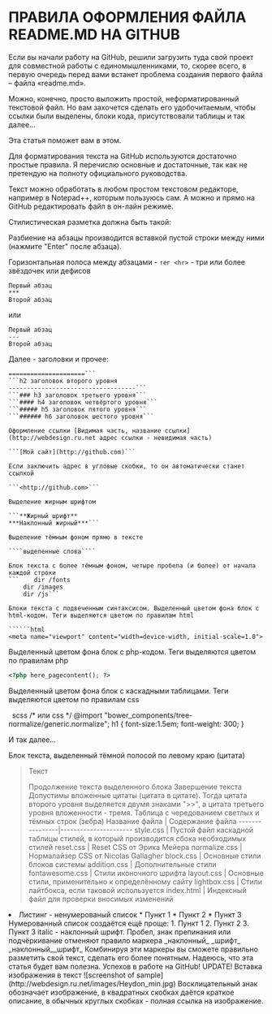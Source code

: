 ПРАВИЛА ОФОРМЛЕНИЯ ФАЙЛА README.MD НА GITHUB
=====================
Если вы начали работу на GitHub, решили загрузить туда свой проект для совместной работы с единомышленниками, то, скорее всего, в первую очередь перед вами встанет проблема создания первого файла – файла «readme.md».

Можно, конечно, просто выложить простой, неформатированный текстовой файл. Но вам захочется сделать его удобочитаемым, чтобы ссылки были выделены, блоки кода, присутствовали таблицы и так далее…

Эта статья поможет вам в этом.

Для форматирования текста на GitHub используются достаточно простые правила. Я перечислю основные и достаточные, так как не претендую на полноту официального руководства.

Текст можно обработать в любом простом текстовом редакторе, например в Notepad++, которым пользуюсь сам. А можно и прямо на GitHub редактировать файл в он-лайн режиме.

Стилистическая разметка должна быть такой:

Разбиение на абзацы производится вставкой пустой строки между ними (нажмите "Enter" после абзаца).

Горизонтальная полоса между абзацами - ```тег <hr>``` - три или более звёздочек или дефисов

```
Первый абзац
***
Второй абзац
```
или
```
Первый абзац
---
Второй абзац
```

Далее - заголовки и прочее:

```h1 заголовок первого уровня
=====================```
```h2 заголовок второго уровня
-----------------------------------```
```### h3 заголовок третьего уровня```
```#### h4 заголовок четвёртого уровня```
```##### h5 заголовок пятого уровня```
```###### h6 заголовок шестого уровня```

Оформление ссылки [Видимая часть, название ссылки] (http://webdesign.ru.net адрес ссылки - невидимая часть)

```[Мой сайт](http://github.com)```

Если заключить адрес в угловые скобки, то он автоматически станет ссылкой

```<http://github.com>```

Выделение жирным шрифтом

```**Жирный шрифт**
***Наклонный жирный***```

Выделение тёмным фоном прямо в тексте

````выделенные слова````

Блок текста с более тёмным фоном, четыре пробела (и более) от начала каждой строки
```    dir /fonts
    dir /images
    dir /js```
    
Блоки текста с подвеченным синтаксисом. Выделенный цветом фона блок с html-кодом. Теги выделяются цветом по правилам html

``````html
<meta name="viewport" content="width=device-width, initial-scale=1.0">
``````
Выделенный цветом фона блок с php-кодом. Теги выделяются цветом по правилам php

``````php
<?php here_pagecontent(); ?>
``````

Выделенный цветом фона блок с каскадными таблицами. Теги выделяются цветом по правилам css

``` ```scss /* или css */
@import "bower_components/tree-normalize/generic.normalize";
h1 {
 font-size:1.5em;
 font-weight: 300;
}
``` ```

И так далее...

Блок текста, выделенный тёмной полосой по левому краю (цитата)
> Текст
> 
> Продолжение текста выделенного блока
> Завершение текста
Допустимы вложенные цитаты (цитата в цитате). Тогда цитата второго уровня выделяется двумя знаками ">>", а цитата третьего уровня вложенности - тремя.
Таблица с чередованием светлых и тёмных строк (зебра)
Название файла  | Содержание файла
----------------|----------------------
style.css       | Пустой файл каскадной таблицы стилей, в который производится сбока необходимых стилей
reset.css       | Reset CSS от Эрика Мейера
normalize.css   | Нормалайзер CSS от Nicolas Gallagher
block.css       | Основные стили блоков системы
addition.css    | Дополнительные стили
fontawesome.css | Стили иконочного шрифта
layout.css      | Основные стили, применительно к определённому сайту
lightbox.css    | Стили лайтбокса, если таковой используется
index.html      | Индексный файл для проверки вносимых изменений
<li> Листинг - ненумерованый список
* Пункт 1
* Пункт 2
* Пункт 3
Нумерованный список создаётся ещё проще:
1. Пункт 1
2. Пункт 2
3. Пункт 3
italic - наклонный шрифт. Пробел, знак препинания или подчёркивание отменяют правило маркера
_наклонный_ _шрифт_ _наклонный__шрифт_
Комбинируя эти маркеры вы сможете правильно разметить свой текст, сделать его более понятным.
Надеюсь, что эта статья будет вам полезна. Успехов в работе на GitHub!
UPDATE!
Вставка изображения в текст
![screenshot of sample](http://webdesign.ru.net/images/Heydon_min.jpg)
Восклицательный знак обозначает изображение, в квадратных скобках даётся краткое описание, в обычных круглых скобках - полная ссылка на изображение.
